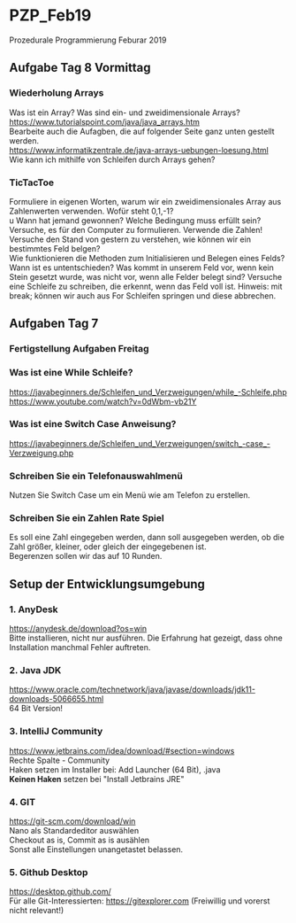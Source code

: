 # PZP_Feb19
Prozedurale Programmierung Feburar 2019
## Aufgabe Tag 8 Vormittag
### Wiederholung Arrays 
Was ist ein Array? Was sind ein- und zweidimensionale Arrays? <br>
https://www.tutorialspoint.com/java/java_arrays.htm <br>
Bearbeite auch die Aufagben, die auf folgender Seite ganz unten gestellt werden. <br>
https://www.informatikzentrale.de/java-arrays-uebungen-loesung.html <br>
Wie kann ich mithilfe von Schleifen durch Arrays gehen?
### TicTacToe
Formuliere in eigenen Worten, warum wir ein zweidimensionales Array aus Zahlenwerten verwenden. Wofür steht 0,1,-1?<br>u
Wann hat jemand gewonnen? Welche Bedingung muss erfüllt sein? Versuche, es für den Computer zu formulieren. Verwende die Zahlen! <br>
Versuche den Stand von gestern zu verstehen, wie können wir ein bestimmtes Feld belgen?<br>
Wie funktionieren die Methoden zum Initialisieren und Belegen eines Felds?<br>
Wann ist es untentschieden? Was kommt in unserem Feld vor, wenn kein Stein gesetzt wurde, was nicht vor, wenn alle Felder belegt sind? Versuche eine Schleife zu schreiben, die erkennt, wenn das Feld voll ist. Hinweis: mit break; können wir auch aus For Schleifen springen und diese abbrechen.<br>
## Aufgaben Tag 7

### Fertigstellung Aufgaben Freitag
### Was ist eine While Schleife? 
https://javabeginners.de/Schleifen_und_Verzweigungen/while_-Schleife.php <br>
https://www.youtube.com/watch?v=0dWbm-vb21Y
### Was ist eine Switch Case Anweisung?
https://javabeginners.de/Schleifen_und_Verzweigungen/switch_-case_-Verzweigung.php
### Schreiben Sie ein Telefonauswahlmenü
Nutzen Sie Switch Case um ein Menü wie am Telefon zu erstellen.
### Schreiben Sie ein Zahlen Rate Spiel
Es soll eine Zahl eingegeben werden, dann soll ausgegeben werden, ob die Zahl größer, kleiner, oder gleich der eingegebenen ist. <br>
Begerenzen sollen wir das auf 10 Runden.


## Setup der Entwicklungsumgebung
### 1. AnyDesk
https://anydesk.de/download?os=win <br>
Bitte installieren, nicht nur ausführen. Die Erfahrung hat gezeigt, dass ohne Installation manchmal Fehler auftreten.

### 2. Java JDK
https://www.oracle.com/technetwork/java/javase/downloads/jdk11-downloads-5066655.html <br>
64 Bit Version!

### 3. IntelliJ Community
https://www.jetbrains.com/idea/download/#section=windows <br>
Rechte Spalte - Community <br>
Haken setzen im Installer bei: Add Launcher (64 Bit), .java <br>
**Keinen Haken** setzen bei "Install Jetbrains JRE"

### 4. GIT
https://git-scm.com/download/win <br>
Nano als Standardeditor auswählen <br>
Checkout as is, Commit as is ausählen <br>
Sonst alle Einstellungen unangetastet belassen.

### 5. Github Desktop
https://desktop.github.com/ <br>
Für alle Git-Interessierten: https://gitexplorer.com (Freiwillig und vorerst nicht relevant!)
